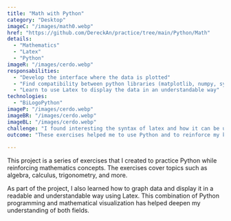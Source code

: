 ```yaml
---
title: "Math with Python"
category: "Desktop"
imageC: "/images/math0.webp"
href: "https://github.com/DereckAn/practice/tree/main/Python/Math"
details:
  - "Mathematics"
  - "Latex"
  - "Python"
imageR: "/images/cerdo.webp"
responsabilities:
  - "Develop the interface where the data is plotted"
  - "Find compatibility between python libraries (matplotlib, numpy, sympy, etc)"
  - "Learn to use Latex to display the data in an understandable way"
technologies:
  - "BiLogoPython"
imageP: "/images/cerdo.webp"
imageBR: "/images/cerdo.webp"
imageBL: "/images/cerdo.webp"
challenge: "I found interesting the syntax of latex and how it can be used to display data in an understandable way. Although it is a bit complicated, I enjoyed it a lot. I also learned a lot about the python libraries and how to update them to be compatible with each other"
outcome: "These exercises helped me to use Python and to reinforce my knowledge of mathematics. It also helped me to learn how to use latex and to graph data in an understandable way."
    
---
```


This project is a series of exercises that I created to practice Python while reinforcing mathematics concepts. The exercises cover topics such as algebra, calculus, trigonometry, and more. 

As part of the project, I also learned how to graph data and display it in a readable and understandable way using Latex. This combination of Python programming and mathematical visualization has helped deepen my understanding of both fields.
